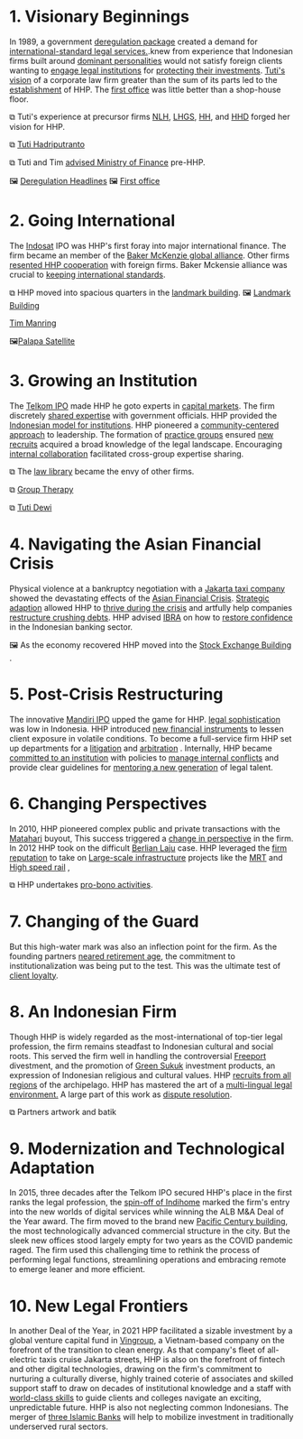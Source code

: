 # 1. Visionary Beginnings

In 1989, a government [deregulation package](stories/deregulation_package.md) created a demand for  [international-standard legal services.](stories/international_standards.md).knew from experience that Indonesian firms built around [dominant personalities](stories/dominant_personalites.md) would not satisfy foreign clients wanting to [engage legal institutions](stories/clients_want_institutions.md) for [protecting their investments](stories/protecting_investments.md).  [Tuti's vision](stories/vision_and_mission.md) of a corporate law firm greater than the sum of its parts led to the [establishment](stories/hpp_founded.md) of HHP.  The [first office](stories/first_office.md)  was little better than a shop-house floor. 

⧉ Tuti's experience at precursor firms [NLH](), [LHGS](), [HH](), and [HHD]() forged her vision for HHP. 

⧉ [Tuti Hadriputranto](stories/tuti_h.md) 

⧉ Tuti and Tim [advised Ministry of Finance]() pre-HHP. 

🖼️ [Deregulation Headlines]() 🖼️ [First office]()

# 2. Going International 

The  [Indosat](stories/indosat_ipo.md) IPO was HHP's first foray into major international finance.  The firm  became an  member of the [Baker McKenzie global alliance](stories/alliance_with_baker_mckenzie.md). Other firms [resented HHP cooperation](stories/foreign_firms_resentment.md) with foreign firms. Baker Mckensie alliance was crucial to [keeping international standards](stories/building_an_ecosystem.md). 

⧉ HHP  moved into spacious quarters in the [landmark building](stories/landmark_building.md). 🖼️ [Landmark Building]()

[Tim Manring](stories/tim_manring.md) 

🖼️[Palapa Satellite]() 



# 3. Growing an Institution 

The [Telkom IPO](stories/telkom_ipo.md) made HHP he goto experts in  [capital markets](stories/capital_market_consultants.md). The firm  discretely [shared expertise](stories/bapepam.md) with government officials.  HHP provided the [Indonesian model for institutions](stories/novel_institutionalzation.md). HHP pioneered a [community-centered approach](stories/community_centered_approach.md) to leadership.  The formation of [practice groups](stories/practice_groups.md) ensured [new recruits](stories/recruiting_associates.md) acquired a broad knowledge of the legal landscape. Encouraging [internal collaboration](stories/internal_collaboration.md) facilitated cross-group expertise sharing. 

⧉ The [law library](stories/law_library.md) became the envy of other firms. 

⧉ [Group Therapy]() 

⧉ [Tuti Dewi](stories/tuti_d.md)

# 4. Navigating the Asian Financial Crisis 

Physical violence at a bankruptcy negotiation with a  [Jakarta taxi company](stories/steady_safe_taxi.md) showed the devastating effects of the [Asian Financial Crisis](stories/asian_financial_crisis.md).  [Strategic adaption](stories/adaptive_strategies.md) allowed HHP to [thrive during the crisis](stories/kaya_karena_krismon.md)  and artfully help companies  [restructure crushing debts](). HHP advised  [IBRA](stories/advising_ibra.md)  on how to [restore confidence]() in the Indonesian banking sector.  

🖼️ As the economy recovered HHP moved into the  [Stock Exchange Building](stories/jakarta_stock_exchange.md) .

# 5. Post-Crisis Restructuring

The innovative [Mandiri IPO](stories/mandiri_ipo.md) upped the game for HHP.  [legal sophistication](stories/legal_sophistication.md) was low in Indonesia. HHP introduced  [new financial instruments](stories/derivatives_cases.md) to lessen client exposure in volatile conditions. To become a full-service firm HHP set up departments for  a [litigation](stories/setting_up_litigation.md) and [arbitration](stories/arbitration.md) . Internally, HHP became  [committed to an institution](stories/committing_to_an_institution.md) with policies to [manage internal conflicts](stories/managing_conflicts.md) and provide clear guidelines for [mentoring a new generation](stories/professional_development.md) of legal talent. 

# 6. Changing Perspectives

In 2010, HHP pioneered complex public and private transactions with the [Matahari](stories/matahari.md)  buyout, This success  triggered a [change in perspective](stories/changing_perspectives.md) in the firm. In 2012 HHP took on the difficult  [Berlian Laju](stories/berlian_laju_tanker.md) case. HHP leveraged the  [firm reputation](stories/firm_reputation.md) to take on  [Large-scale infrastructure](stories/mining_and_infrastructure.md) projects like the [MRT](stories/mrt.md) and [High speed rail](stories/kcic.md) , 

⧉ HHP undertakes [pro-bono activities](stories/pro_bono.md).

# 7. Changing of the Guard  

But this high-water mark was also an inflection point for the firm. As the founding partners [neared retirement age](stories/retirement_and_succession.md), the commitment to institutionalization was being put to the test. This was the ultimate test of [client loyalty](stories/client_loyalty.md).

# 8. An Indonesian Firm

Though HHP is widely regarded as the most-international of top-tier legal profession, the firm remains steadfast to Indonesian cultural and social roots. This served the firm well in handling the controversial [Freeport](stories/freeport_divestment.md) divestment, and the promotion of [Green Sukuk](stories/green_sukuk.md) investment products, an expression of Indonesian religious and cultural values. HHP [recruits from all regions](stories/diversity_as_strength.md) of the archipelago. HHP has mastered the art of a [multi-lingual legal environment.](stories/legal_language.md) A large part of this work as [dispute resolution](stories/dispute_resolution.md). 

⧉ Partners artwork and batik

# 9. Modernization and Technological Adaptation 

In 2015, three decades after the Telkom IPO secured HHP's place in the first ranks the legal profession, the [spin-off of Indihome](stories/telkom_spinoff.md) marked the firm's entry into the new worlds of digital services  while winning the ALB M&A Deal of the Year award. The firm moved to the brand new [Pacific Century building](stories/pacific_century.md), the most technologically advanced commercial structure in the city. But the sleek new offices stood largely empty for two years as the COVID pandemic raged. The firm used this challenging time to rethink the process of performing legal functions, streamlining operations and embracing remote to emerge leaner and more efficient. 

# 10.  New Legal Frontiers

In another Deal of the Year, in 2021 HPP facilitated a sizable investment by a global venture capital fund in [Vingroup](stories/kkr_investment.md), a Vietnam-based company on the forefront of the transition to clean energy. As that company's fleet of all-electric taxis cruise Jakarta streets, HHP is also on the forefront of fintech and other digital technologies, drawing on the firm's commitment to nurturing a culturally diverse, highly trained coterie of associates and skilled support staff to draw on decades of institutional knowledge and a staff with [world-class skills](stories/world_class_local_skills.md) to guide clients and colleges navigate an exciting, unpredictable future. HHP is also not neglecting common Indonesians. The merger of [three Islamic Banks](stories/bsi_merger.md) will help to mobilize investment in traditionally underserved rural sectors. 



